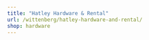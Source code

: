 ```yaml
---
title: "Hatley Hardware & Rental"
url: /wittenberg/hatley-hardware-and-rental/
shop: hardware
---
```

